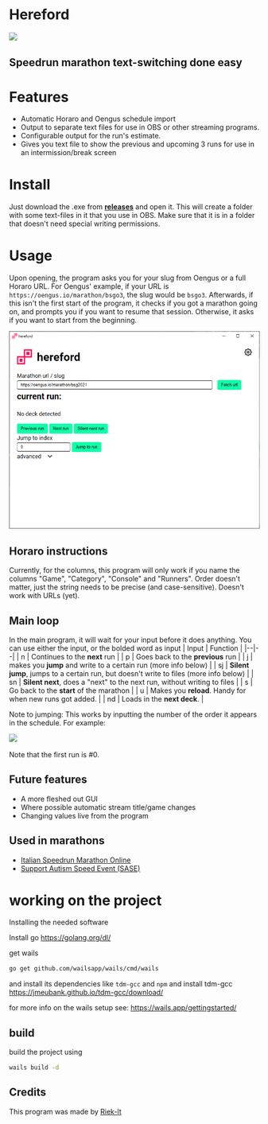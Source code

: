 # Hereford

![](docs/logo_small.png)

## Speedrun marathon text-switching done easy

# Features

- Automatic Horaro and Oengus schedule import
- Output to separate text files for use in OBS or other streaming programs.
- Configurable output for the run's estimate.
- Gives you text file to show the previous and upcoming 3 runs for use in an intermission/break screen

# Install

Just download the .exe from [**releases**](https://github.com/riek-lt/hereford/releases) and open it. This will create a folder with some text-files in it that you use in OBS. Make sure that it is in a folder that doesn't need special writing permissions.

# Usage

Upon opening, the program asks you for your slug from Oengus or a full Horaro URL. For Oengus' example, if your URL is `https://oengus.io/marathon/bsgo3`, the slug would be `bsgo3`.
Afterwards, if this isn't the first start of the program, it checks if you got a marathon going on, and prompts you if you want to resume that session. Otherwise, it asks if you want to start from the beginning.

![](docs/programexample.png)

## Horaro instructions

Currently, for the columns, this program will only work if you name the columns "Game", "Category", "Console" and "Runners". Order doesn't matter, just the string needs to be precise (and case-sensitive). Doesn't work with URLs (yet).

## Main loop

In the main program, it will wait for your input before it does anything. You can use either the input, or the bolded word as input
| Input | Function |
|--|--|
| n | Continues to the **next** run |
| p | Goes back to the **previous** run |
| j | makes you **jump** and write to a certain run (more info below) |
| sj | **Silent jump**, jumps to a certain run, but doesn't write to files (more info below) |
| sn | **Silent next**, does a "next" to the next run, without writing to files |
| s | Go back to the **start** of the marathon |
| u | Makes you **reload**. Handy for when new runs got added. |
| nd | Loads in the **next deck**. |

Note to jumping: This works by inputting the number of the order it appears in the schedule. For example:

![](docs/scheduleexample.png)

Note that the first run is #0.

## Future features

- A more fleshed out GUI
- Where possible automatic stream title/game changes
- Changing values live from the program

## Used in marathons

- [Italian Speedrun Marathon Online](https://oengus.io/marathon/ISMO)
- [Support Autism Speed Event (SASE)](https://www.twitch.tv/sase_marathon)

# working on the project

Installing the needed software

Install go
https://golang.org/dl/

get wails

```bash
go get github.com/wailsapp/wails/cmd/wails
```

and install its dependencies like `tdm-gcc` and `npm`
and install tdm-gcc
https://jmeubank.github.io/tdm-gcc/download/

for more info on the wails setup see:
https://wails.app/gettingstarted/

## build

build the project using

<!-- inside hereford folder -->

```bash
wails build -d
```

## Credits

This program was made by [Riek-lt](https://twitter.com/riek_lt)
